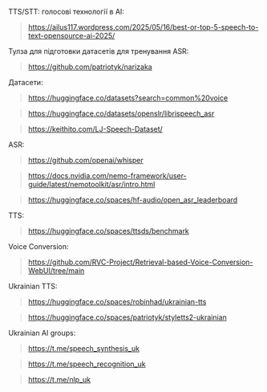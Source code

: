TTS/STT: голосові технології в AI:

> https://ailus117.wordpress.com/2025/05/16/best-or-top-5-speech-to-text-opensource-ai-2025/

Тулза для підготовки датасетів для тренування ASR:
> https://github.com/patriotyk/narizaka

Датасети: 
> https://huggingface.co/datasets?search=common%20voice

> https://huggingface.co/datasets/openslr/librispeech_asr

> https://keithito.com/LJ-Speech-Dataset/

ASR: 
> https://github.com/openai/whisper

> https://docs.nvidia.com/nemo-framework/user-guide/latest/nemotoolkit/asr/intro.html

> https://huggingface.co/spaces/hf-audio/open_asr_leaderboard

TTS: 
> https://huggingface.co/spaces/ttsds/benchmark

Voice Conversion: 
> https://github.com/RVC-Project/Retrieval-based-Voice-Conversion-WebUI/tree/main

Ukrainian TTS: 
> https://huggingface.co/spaces/robinhad/ukrainian-tts

> https://huggingface.co/spaces/patriotyk/styletts2-ukrainian

Ukrainian AI groups:  
> https://t.me/speech_synthesis_uk

> https://t.me/speech_recognition_uk

> https://t.me/nlp_uk